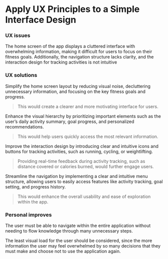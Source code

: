 # Apply UX Principles to a Simple Interface Design

### UX issues
The home screen of the app displays a cluttered interface with overwhelming information, making it difficult for users to focus on their fitness goals. Additionally, the navigation structure lacks clarity, and the interaction design for tracking activities is not intuitive

### UX solutions
Simplify the home screen layout by reducing visual noise, decluttering unnecessary information, and focusing on the key fitness goals and progress.

> This would create a clearer and more motivating interface for users.

Enhance the visual hierarchy by prioritizing important elements such as the user’s daily activity summary, goal progress, and personalized recommendations.

> This would help users quickly access the most relevant information.

Improve the interaction design by introducing clear and intuitive icons and buttons for tracking activities, such as running, cycling, or weightlifting.

> Providing real-time feedback during activity tracking, such as distance covered or calories burned, would further engage users.


Streamline the navigation by implementing a clear and intuitive menu structure, allowing users to easily access features like activity tracking, goal setting, and progress history.

> This would enhance the overall usability and ease of exploration within the app.

### Personal improves

The user must be able to navigate within the entire application without needing to flow knowledge through many unnecessary steps.

The least visual load for the user should be considered, since the more information the user may feel overwhelmed by so many decisions that they must make and choose not to use the application again.